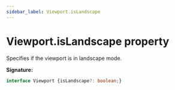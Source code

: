 ```yaml
---
sidebar_label: Viewport.isLandscape
---
```

# Viewport.isLandscape property

Specifies if the viewport is in landscape mode.

**Signature:**

```typescript
interface Viewport {isLandscape?: boolean;}
```
